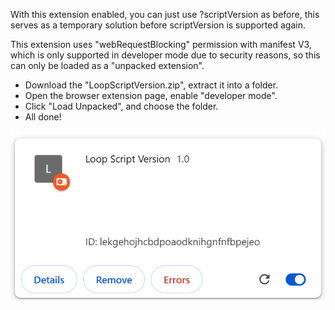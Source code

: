 With this extension enabled, you can just use ?scriptVersion as before, this serves as a temporary solution before scriptVersion is supported again.


This extension uses "webRequestBlocking" permission with manifest V3, which is only supported in developer mode due to security reasons, so this can only be loaded as a "unpacked extension".

- Download the "LoopScriptVersion.zip", extract it into a folder.
- Open the browser extension page, enable "developer mode".
- Click "Load Unpacked", and choose the folder.
- All done!

![alt text](image.png)